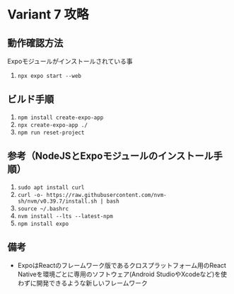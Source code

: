 # Variant 7 攻略

## 動作確認方法

Expoモジュールがインストールされている事

1. `npx expo start --web`

## ビルド手順

1. `npm install create-expo-app`
1. `npx create-expo-app ./`
1. `npm run reset-project`


## 参考（NodeJSとExpoモジュールのインストール手順）

1. `sudo apt install curl`
1. `curl -o- https://raw.githubusercontent.com/nvm-sh/nvm/v0.39.7/install.sh | bash`
1. `source ~/.bashrc`
1. `nvm install --lts --latest-npm`
1. `npm install expo`

## 備考

- ExpoはReactのフレームワーク版であるクロスプラットフォーム用のReact Nativeを環境ごとに専用のソフトウェア(Android StudioやXcodeなど)を使わずに開発できるような新しいフレームワーク
